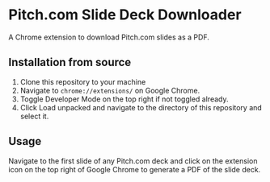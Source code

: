 # Pitch.com Slide Deck Downloader
A Chrome extension to download Pitch.com slides as a PDF.

## Installation from source

1. Clone this repository to your machine
2. Navigate to `chrome://extensions/` on Google Chrome.
3. Toggle Developer Mode on the top right if not toggled already.
4. Click Load unpacked and navigate to the directory of this repository and select it.

## Usage

Navigate to the first slide of any Pitch.com deck and click on the extension icon on the top right of Google Chrome to generate a PDF of the slide deck.